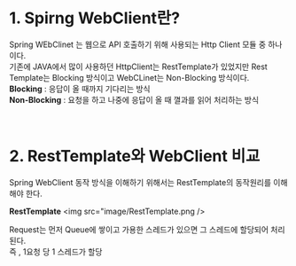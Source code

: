 # 1. Spirng WebClient란?
Spring WEbClinet 는 웹으로 API 호출하기 위해 사용되는 Http Client 모듈 중 하나이다. </br>
기존에 JAVA에서 많이 사용하던 HttpClient는 RestTemplate가 있었지만 Rest Template는 Blocking 방식이고 WebCLinet는 Non-Blocking 방식이다. </br>
**Blocking** : 응답이 올 때까지 기다리는 방식 </br>
**Non-Blocking** : 요청을 하고 나중에 응답이 올 때 껼과를 읽어 처리하는 방식 </br>

</br>

# 2. RestTemplate와 WebClient 비교
Spring WebClient 동작 방식을 이해하기 위해서는 RestTemplate의 동작원리를 이해해야 한다. </br>

 **RestTemplate**
<img src="image/RestTemplate.png />

Request는 먼저 Queue에 쌓이고 가용한 스레드가 있으면 그 스레드에 할당되어 처리된다. </br>
즉 , 1요청 당 1 스레드가 할당
